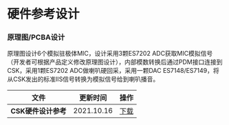 
# 硬件参考设计

### 原理图/PCBA设计

原理图设计6个模拟驻极体MIC，设计采用3颗ES7202 ADC获取MIC模拟信号（开发者可根据产品定义修改原理图设计），内部模数转换后通过PDM接口连接到CSK，采用1颗ES7202 ADC做喇叭硬回采，采用一颗DAC ES7148/ES7149，将从CSK发出的标准IIS信号转换为模拟信号给到喇叭播音。

| 文件                | 更新时间   | 操作                       |
| ------------------- | ---------- | -------------------------- |
| **CSK硬件设计参考** | 2021.10.16 | [下载](https://iflyos-external.oss-cn-shanghai.aliyuncs.com/public/lsopen/%E9%80%9A%E8%AF%9D%E9%99%8D%E5%99%AA/hardware-0ff1a6044ee40bed52fbdf47e890c053.zip) |
